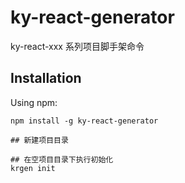 # ky-react-generator

ky-react-xxx 系列项目脚手架命令

## Installation

Using npm:

```shell
npm install -g ky-react-generator

## 新建项目目录

## 在空项目目录下执行初始化
krgen init
```
